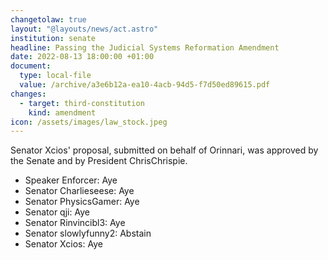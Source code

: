 ```yaml
---
changetolaw: true
layout: "@layouts/news/act.astro"
institution: senate
headline: Passing the Judicial Systems Reformation Amendment
date: 2022-08-13 18:00:00 +01:00
document:
  type: local-file
  value: /archive/a3e6b12a-ea10-4acb-94d5-f7d50ed89615.pdf
changes:
  - target: third-constitution
    kind: amendment
icon: /assets/images/law_stock.jpeg
---
```

Senator Xcios' proposal, submitted on behalf of Orinnari, was approved by the Senate and by President ChrisChrispie.<!--more-->

- Speaker Enforcer: Aye
- Senator Charlieseese: Aye
- Senator PhysicsGamer: Aye
- Senator qji: Aye
- Senator Rinvincibl3: Aye
- Senator slowlyfunny2: Abstain
- Senator Xcios: Aye
